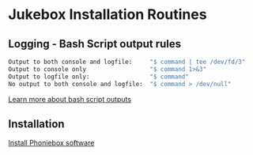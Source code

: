 # Jukebox Installation Routines

## Logging - Bash Script output rules

```bash
Output to both console and logfile:     "$ command | tee /dev/fd/3"
Output to console only                  "$ command 1>&3"
Output to logfile only:                 "$ command"
No output to both console and logfile:  "$ command > /dev/null"
```

[Learn more about bash script outputs](https://stackoverflow.com/questions/18460186/writing-outputs-to-log-file-and-console)

## Installation

[Install Phoniebox software](../documentation/builders/installation.md#install-phoniebox-software)

